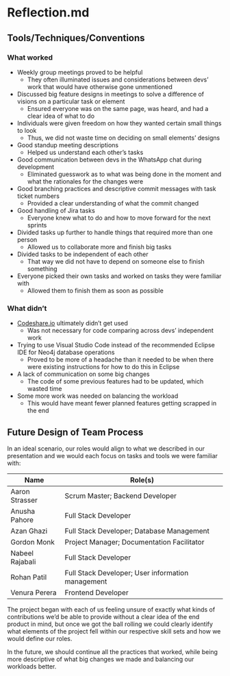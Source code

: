 # Reflection.md

## Tools/Techniques/Conventions

### What worked

- Weekly group meetings proved to be helpful
    - They often illuminated issues and considerations between devs’ work that would have otherwise gone unmentioned
- Discussed big feature designs in meetings to solve a difference of visions on a particular task or element
    - Ensured everyone was on the same page, was heard, and had a clear idea of what to do
- Individuals were given freedom on how they wanted certain small things to look
    - Thus, we did not waste time on deciding on small elements’ designs
- Good standup meeting descriptions
    - Helped us understand each other’s tasks
- Good communication between devs in the WhatsApp chat during development
    - Eliminated guesswork as to what was being done in the moment and what the rationales for the changes were
- Good branching practices and descriptive commit messages with task ticket numbers
    - Provided a clear understanding of what the commit changed
- Good handling of Jira tasks
    - Everyone knew what to do and how to move forward for the next sprints
- Divided tasks up further to handle things that required more than one person
    - Allowed us to collaborate more and finish big tasks
- Divided tasks to be independent of each other
    - That way we did not have to depend on someone else to finish something
- Everyone picked their own tasks and worked on tasks they were familiar with
    - Allowed them to finish them as soon as possible

### What didn’t

- [Codeshare.io](https://codeshare.io/) ultimately didn’t get used
    - Was not necessary for code comparing across devs’ independent work
- Trying to use Visual Studio Code instead of the recommended Eclipse IDE for Neo4j database operations
    - Proved to be more of a headache than it needed to be when there were existing instructions for how to do this in Eclipse
- A lack of communication on some big changes
    - The code of some previous features had to be updated, which wasted time
- Some more work was needed on balancing the workload 
    - This would have meant fewer planned features getting scrapped in the end

## Future Design of Team Process

In an ideal scenario, our roles would align to what we described in our presentation and we would each focus on tasks and tools we were familiar with:

Name            | Role(s)
----------------|-----------------------------------------------
Aaron Strasser  | Scrum Master; Backend Developer
Anusha Pahore   | Full Stack Developer
Azan Ghazi      | Full Stack Developer; Database Management
Gordon Monk     | Project Manager; Documentation Facilitator
Nabeel Rajabali | Full Stack Developer
Rohan Patil     | Full Stack Developer; User information management
Venura Perera   | Frontend Developer

The project began with each of us feeling unsure of exactly what kinds of contributions we’d be able to provide without a clear idea of the end product in mind, but once we got the ball rolling we could clearly identify what elements of the project fell within our respective skill sets and how we would define our roles.

In the future, we should continue all the practices that worked, while being more descriptive of what big changes we made and balancing our workloads better.
